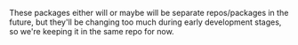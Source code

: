 These packages either will or maybe will be separate repos/packages in the future, but they'll be changing too much during early development stages, so we're keeping it in the same repo for now.
